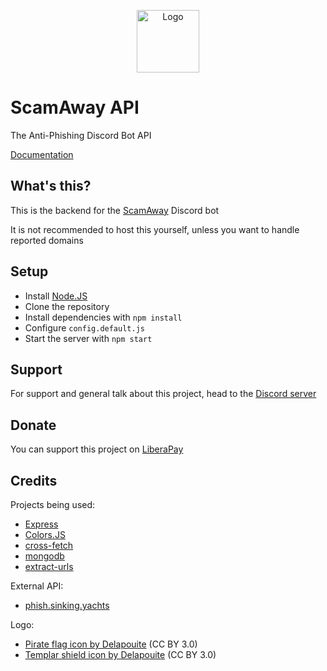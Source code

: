 <p align="center"><img src="https://github.com/Xenorio/ScamAway/raw/main/logo.png" alt="Logo" width="100"></p>

# ScamAway API
The Anti-Phishing Discord Bot API

[Documentation](https://scamaway.xenorio.xyz)

## What's this?
This is the backend for the [ScamAway](https://github.com/Xenorio/ScamAway/) Discord bot

It is not recommended to host this yourself, unless you want to handle reported domains

## Setup
- Install [Node.JS](https://nodejs.org)
- Clone the repository
- Install dependencies with ``npm install``
- Configure ``config.default.js``
- Start the server with ``npm start``

## Support
For support and general talk about this project, head to the [Discord server](https://discord.xenorio.xyz)

## Donate
You can support this project on [LiberaPay](https://liberapay.com/Xenorio)

## Credits
Projects being used:
- [Express](https://github.com/expressjs/express)
- [Colors.JS](https://github.com/Marak/colors.js)
- [cross-fetch](https://github.com/lquixada/cross-fetch)
- [mongodb](https://github.com/mongodb/node-mongodb-native)
- [extract-urls](https://github.com/huckbit/extract-urls)

External API:
- [phish.sinking.yachts](https://phish.sinking.yachts/docs)

Logo:
- [Pirate flag icon by Delapouite](https://game-icons.net/1x1/delapouite/pirate-flag.html) (CC BY 3.0)
- [Templar shield icon by Delapouite](https://game-icons.net/1x1/delapouite/templar-shield.html) (CC BY 3.0)
